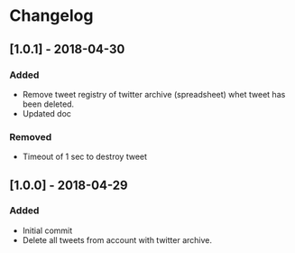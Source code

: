 # Changelog

## [1.0.1] - 2018-04-30

### Added

- Remove tweet registry of twitter archive (spreadsheet) whet tweet has been deleted.
- Updated doc

### Removed

- Timeout of 1 sec to destroy tweet

## [1.0.0] - 2018-04-29

### Added

- Initial commit
- Delete all tweets from account with twitter archive.